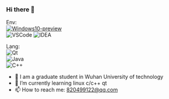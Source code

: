 ### Hi there 👋

Env:   
[![Windows10-preview](https://img.shields.io/badge/MacOS-BigSur-blue?style=flat-square&logo=Apple&logoColor=blue)](https://insider.windows.com/)  
![VSCode](https://img.shields.io/badge/IDE-VSC-007ACC?style=flat-square&logo=Visual-Studio-Code&logoColor=blue)
![IDEA](https://img.shields.io/badge/IDE-IDEA-black?style=flat-square&logo=JetBrains&logoColor=black)


Lang:  
![Qt](https://img.shields.io/badge/JavaScript--yellow?style=flat-square&logo=JavaScript&logoColor=yellow)   
![Java](https://img.shields.io/badge/Java--red?style=flat-square&logo=Java&logoColor=red)  
![C++](https://img.shields.io/badge/CPP--blue?style=flat-square&logo=C&logoColor=blue)  

- 🔭 I am a graduate student in Wuhan University of technology
- 🌱 I’m currently learning linux c/c++ qt
- 📫 How to reach me: 820499122@qq.com


